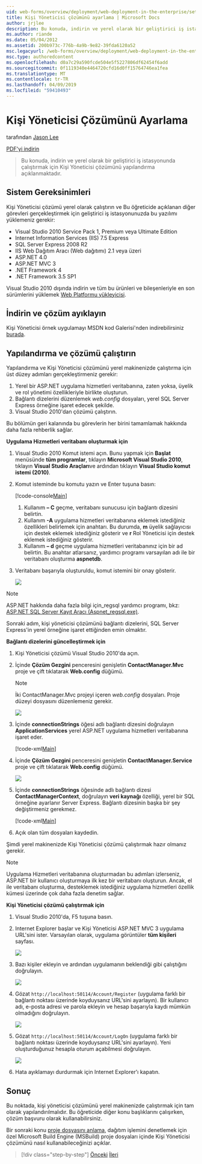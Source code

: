 ```yaml
---
uid: web-forms/overview/deployment/web-deployment-in-the-enterprise/setting-up-the-contact-manager-solution
title: Kişi Yöneticisi çözümünü ayarlama | Microsoft Docs
author: jrjlee
description: Bu konuda, indirin ve yerel olarak bir geliştirici iş istasyonunda çalıştırmak için Kişi Yöneticisi çözümünü yapılandırma açıklanmaktadır.
ms.author: riande
ms.date: 05/04/2012
ms.assetid: 200b973c-776b-4a9b-9e82-39fda6120a52
msc.legacyurl: /web-forms/overview/deployment/web-deployment-in-the-enterprise/setting-up-the-contact-manager-solution
msc.type: authoredcontent
ms.openlocfilehash: d0a7c29a590fcde504e5f5227806df62454f6add
ms.sourcegitcommit: 0f1119340e4464720cfd16d0ff15764746ea1fea
ms.translationtype: MT
ms.contentlocale: tr-TR
ms.lasthandoff: 04/09/2019
ms.locfileid: "59410493"
---
```

# <a name="setting-up-the-contact-manager-solution"></a>Kişi Yöneticisi Çözümünü Ayarlama

tarafından [Jason Lee](https://github.com/jrjlee)

[PDF'yi indirin](https://msdnshared.blob.core.windows.net/media/MSDNBlogsFS/prod.evol.blogs.msdn.com/CommunityServer.Blogs.Components.WeblogFiles/00/00/00/63/56/8130.DeployingWebAppsInEnterpriseScenarios.pdf)

> Bu konuda, indirin ve yerel olarak bir geliştirici iş istasyonunda çalıştırmak için Kişi Yöneticisi çözümünü yapılandırma açıklanmaktadır.


## <a name="system-requirements"></a>Sistem Gereksinimleri

Kişi Yöneticisi çözümü yerel olarak çalıştırın ve Bu öğreticide açıklanan diğer görevleri gerçekleştirmek için geliştirici iş istasyonunuzda bu yazılımı yüklemeniz gerekir:

- Visual Studio 2010 Service Pack 1, Premium veya Ultimate Edition
- Internet Information Services (IIS) 7.5 Express
- SQL Server Express 2008 R2
- IIS Web Dağıtım Aracı (Web dağıtımı) 2.1 veya üzeri
- ASP.NET 4.0
- ASP.NET MVC 3
- .NET Framework 4
- .NET Framework 3.5 SP1 

Visual Studio 2010 dışında indirin ve tüm bu ürünleri ve bileşenleriyle en son sürümlerini yüklemek [Web Platformu yükleyicisi](https://go.microsoft.com/?linkid=9805118).

## <a name="download-and-extract-the-solution"></a>İndirin ve çözüm ayıklayın

Kişi Yöneticisi örnek uygulamayı MSDN kod Galerisi'nden indirebilirsiniz [burada](https://code.msdn.microsoft.com/Deploying-Web-Applications-9d9093c0).

## <a name="configure-and-run-the-solution"></a>Yapılandırma ve çözümü çalıştırın

Yapılandırma ve Kişi Yöneticisi çözümünü yerel makinenizde çalıştırma için üst düzey adımları gerçekleştirmeniz gerekir:

1. Yerel bir ASP.NET uygulama hizmetleri veritabanına, zaten yoksa, üyelik ve rol yönetimi özellikleriyle birlikte oluşturun.
2. Bağlantı dizelerini düzenlemek *web.config* dosyaları, yerel SQL Server Express örneğine işaret edecek şekilde.
3. Visual Studio 2010'dan çözümü çalıştırın.

Bu bölümün geri kalanında bu görevlerin her birini tamamlamak hakkında daha fazla rehberlik sağlar.

**Uygulama Hizmetleri veritabanı oluşturmak için**

1. Visual Studio 2010 Komut istemi açın. Bunu yapmak için **Başlat** menüsünde **tüm programlar**, tıklayın **Microsoft Visual Studio 2010**, tıklayın **Visual Studio Araçları**ve ardından tıklayın **Visual Studio komut istemi (2010)**.
2. Komut isteminde bu komutu yazın ve Enter tuşuna basın:

    [!code-console[Main](setting-up-the-contact-manager-solution/samples/sample1.cmd)]

    1. Kullanım **– C** geçme, veritabanı sunucusu için bağlantı dizesini belirtin.
    2. Kullanım **-A** uygulama hizmetleri veritabanına eklemek istediğiniz özellikleri belirlemek için anahtarı. Bu durumda, **m** üyelik sağlayıcısı için destek eklemek istediğiniz gösterir ve **r** Rol Yöneticisi için destek eklemek istediğiniz gösterir.
    3. Kullanım **– d** geçme uygulama hizmetleri veritabanınız için bir ad belirtin. Bu anahtar atlarsanız, yardımcı programı varsayılan adı ile bir veritabanı oluşturma **aspnetdb**.
3. Veritabanı başarıyla oluşturuldu, komut istemini bir onay gösterir.

    ![](setting-up-the-contact-manager-solution/_static/image1.png)

> [!NOTE]
> ASP.NET hakkında daha fazla bilgi için\_regsql yardımcı programı, bkz: [ASP.NET SQL Server Kayıt Aracı (Aspnet\_regsql.exe)](https://msdn.microsoft.com/library/ms229862(v=vs.100).aspx).


Sonraki adım, kişi yöneticisi çözümünü bağlantı dizelerini, SQL Server Express'in yerel örneğine işaret ettiğinden emin olmaktır.

**Bağlantı dizelerini güncelleştirmek için**

1. Kişi Yöneticisi çözümü Visual Studio 2010'da açın.
2. İçinde **Çözüm Gezgini** penceresini genişletin **ContactManager.Mvc** proje ve çift tıklatarak **Web.config** düğümü.

    > [!NOTE]
    > İki ContactManager.Mvc projeyi içeren *web.config* dosyaları. Proje düzeyi dosyasını düzenlemeniz gerekir.

    ![](setting-up-the-contact-manager-solution/_static/image2.png)
3. İçinde **connectionStrings** öğesi adlı bağlantı dizesini doğrulayın **ApplicationServices** yerel ASP.NET uygulama hizmetleri veritabanına işaret eder.

    [!code-xml[Main](setting-up-the-contact-manager-solution/samples/sample2.xml)]
4. İçinde **Çözüm Gezgini** penceresini genişletin **ContactManager.Service** proje ve çift tıklatarak **Web.config** düğümü.

    ![](setting-up-the-contact-manager-solution/_static/image3.png)
5. İçinde **connectionStrings** öğesinde adlı bağlantı dizesi **ContactManagerContext**, doğrulayın **veri kaynağı** özelliği, yerel bir SQL örneğine ayarlanır Server Express. Bağlantı dizesinin başka bir şey değiştirmeniz gerekmez.

    [!code-xml[Main](setting-up-the-contact-manager-solution/samples/sample3.xml)]
6. Açık olan tüm dosyaları kaydedin.

Şimdi yerel makinenizde Kişi Yöneticisi çözümü çalıştırmak hazır olmanız gerekir.

> [!NOTE]
> Uygulama Hizmetleri veritabanına oluşturmadan bu adımları izlerseniz, ASP.NET bir kullanıcı oluşturmaya ilk kez bir veritabanı oluşturun. Ancak, el ile veritabanı oluşturma, desteklemek istediğiniz uygulama hizmetleri özellik kümesi üzerinde çok daha fazla denetim sağlar.


**Kişi Yöneticisi çözümü çalıştırmak için**

1. Visual Studio 2010'da, F5 tuşuna basın.
2. Internet Explorer başlar ve Kişi Yöneticisi ASP.NET MVC 3 uygulama URL'sini ister. Varsayılan olarak, uygulama görüntüler **tüm kişileri** sayfası.

    ![](setting-up-the-contact-manager-solution/_static/image4.png)
3. Bazı kişiler ekleyin ve ardından uygulamanın beklendiği gibi çalıştığını doğrulayın.

    ![](setting-up-the-contact-manager-solution/_static/image5.png)
4. Gözat `http://localhost:50114/Account/Register` (uygulama farklı bir bağlantı noktası üzerinde koyduysanız URL'sini ayarlayın). Bir kullanıcı adı, e-posta adresi ve parola ekleyin ve hesap başarıyla kaydı mümkün olmadığını doğrulayın.

    ![](setting-up-the-contact-manager-solution/_static/image6.png)
5. Gözat `http://localhost:50114/Account/LogOn` (uygulama farklı bir bağlantı noktası üzerinde koyduysanız URL'sini ayarlayın). Yeni oluşturduğunuz hesapla oturum açabilmesi doğrulayın.

    ![](setting-up-the-contact-manager-solution/_static/image7.png)
6. Hata ayıklamayı durdurmak için Internet Explorer'ı kapatın.

## <a name="conclusion"></a>Sonuç

Bu noktada, kişi yöneticisi çözümünü yerel makinenizde çalıştırmak için tam olarak yapılandırılmalıdır. Bu öğreticide diğer konu başlıklarını çalışırken, çözüm başvuru olarak kullanabilirsiniz.

Bir sonraki konu [proje dosyasını anlama](understanding-the-project-file.md), dağıtım işlemini denetlemek için özel Microsoft Build Engine (MSBuild) proje dosyaları içinde Kişi Yöneticisi çözümünü nasıl kullanabileceğinizi açıklar.

> [!div class="step-by-step"]
> [Önceki](the-contact-manager-solution.md)
> [İleri](understanding-the-project-file.md)

